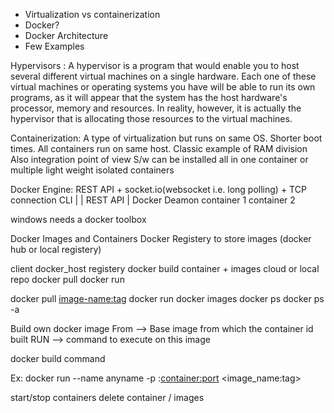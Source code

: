 * Virtualization vs containerization
* Docker?
* Docker Architecture
* Few Examples

Hypervisors : A hypervisor is a program that would enable you to host several different virtual machines on a single hardware. Each one of these virtual machines or operating systems you have will be able to run its own programs, as it will appear that the system has the host hardware's processor, memory and resources. In reality, however, it is actually the hypervisor that is allocating those resources to the virtual machines.

Containerization: A type of virtualization but runs on same OS. Shorter boot times. All containers run on same host. Classic example of RAM division
Also integration point of view
S/w can be installed all in one container or multiple light weight isolated containers

Docker Engine: REST API + socket.io(websocket i.e. long polling) + TCP connection
CLI
|
|
REST API
|
Docker Deamon
container 1
container 2

windows needs a docker toolbox

Docker Images and Containers
Docker Registery to store images (docker hub or local registery)

client        docker_host               registery
docker build     container + images       cloud or local repo
docker pull 
docker run

docker pull <image-name:tag> 
docker run <image-id>
docker images
docker ps
docker ps -a

Build own docker image
From --> Base image from which the container id built
RUN --> command to execute on this image

docker build command

Ex: docker run --name anyname -p <host-port>:<container:port> <image_name:tag>


start/stop containers
delete container / images
